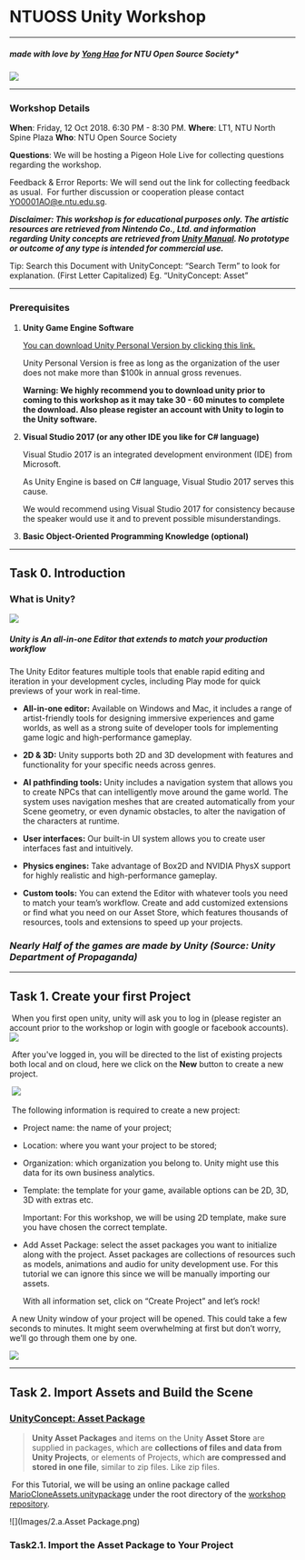 # NTUOSS Unity Workshop

---

##### made with love by [Yong Hao](https://github.com/HORACEYOUNG) for NTU Open Source Society*

![](Images/UnityTitleImage.png)

---

### Workshop Details

**When**: Friday, 12 Oct 2018. 6:30 PM - 8:30 PM.
**Where**: LT1, NTU North Spine Plaza
**Who**: NTU Open Source Society

**Questions**: We will be hosting a Pigeon Hole Live for collecting questions regarding the workshop.

Feedback & Error Reports: We will send out the link for collecting feedback as usual.
​	For further discussion or cooperation please contact YO0001AO@e.ntu.edu.sg.

***Disclaimer: This workshop is for educational purposes only. The artistic resources are retrieved from Nintendo Co., Ltd. and information regarding Unity concepts are retrieved from [Unity Manual](https://docs.unity3d.com/Manual/index.html). No prototype or outcome of any type is intended for commercial use.***

Tip: Search this Document with UnityConcept: “Search Term” to look for explanation. (First Letter Capitalized)
Eg. “UnityConcept: Asset”

---
### Prerequisites

1. **Unity Game Engine Software**

   [You can download Unity Personal Version by clicking this link.](https://store.unity.com/download?ref=personal)

   Unity Personal Version is free as long as the organization of the user does not make more than $100k in annual gross revenues.

   **Warning: We highly recommend you to download unity prior to coming to this workshop as it may take 30 - 60 minutes to complete the download. Also please register an account with Unity to login to the Unity software.**

2. **Visual Studio 2017 (or any other IDE you like for C# language)**

   Visual Studio 2017 is an integrated development environment (IDE) from Microsoft.

   As Unity Engine is based on C# language, Visual Studio 2017 serves this cause.

   We would recommend using Visual Studio 2017 for consistency because the speaker would use it and to prevent possible misunderstandings.

3. **Basic Object-Oriented Programming Knowledge (optional)**

---
## Task 0. Introduction

### What is Unity?

![](Images/Unity-UI-Sample.jpg)

##### Unity is An all-in-one Editor that extends to match your production workflow

The Unity Editor features multiple tools that enable rapid editing and iteration in your development cycles, including Play mode for quick previews of your work in real-time.

- **All-in-one editor:** Available on Windows and Mac, it includes a range of artist-friendly tools for designing immersive experiences and game worlds, as well as a strong suite of developer tools for implementing game logic and high-performance gameplay.

- **2D & 3D:** Unity supports both 2D and 3D development with features and functionality for your specific needs across genres.

- **AI pathfinding tools:** Unity includes a navigation system that allows you to create NPCs that can intelligently move around the game world. The system uses navigation meshes that are created automatically from your Scene geometry, or even dynamic obstacles, to alter the navigation of the characters at runtime.

- **User interfaces:** Our built-in UI system allows you to create user interfaces fast and intuitively.

- **Physics engines:** Take advantage of Box2D and NVIDIA PhysX support for highly realistic and high-performance gameplay.

- **Custom tools:** You can extend the Editor with whatever tools you need to match your team’s workflow. Create and add customized extensions or find what you need on our Asset Store, which features thousands of resources, tools and extensions to speed up your projects.

### *Nearly Half of the games are made by Unity (Source: Unity Department of Propaganda)*
---
## Task 1. Create your first Project

​	When you first open unity, unity will ask you to log in (please register an account prior to the workshop or login with google or facebook accounts). 
​	![](Images/1.b.Login.png)

​	After you've logged in, you will be directed to the list of existing projects both local and on cloud, here we click on the **New** button to create a new project.

​	![](Images/1.c.CreateNewProject.png)

​	The following information is required to create a new project:

- Project name: the name of your project;

- Location: where you want your project to be stored;

- Organization: which organization you belong to. Unity might use this data for its own business analytics.

- Template: the template for your game, available options can be 2D, 3D, 3D with extras etc. 

  Important: For this workshop, we will be using 2D template, make sure you have chosen the correct template.

- Add Asset Package: select the asset packages you want to initialize along with the project. Asset packages are collections of resources such as models, animations and audio for unity development use. For this tutorial we can ignore this since we will be manually importing our assets.

  With all information set, click on “Create Project” and let’s rock!

​	A new Unity window of your project will be opened. This could take a few seconds to minutes. It might seem overwhelming at first but don’t worry, we’ll go through them one by one.

![](Images/1.d.Layout.png)

---

## Task 2. Import Assets and Build the Scene

### [UnityConcept: Asset Package](https://docs.unity3d.com/Manual/AssetPackages.html)

> **Unity Asset Packages** and items on the Unity **Asset Store** are supplied in packages, which are **collections of files and data from Unity Projects**, or elements of Projects, which **are compressed and stored in one file**, similar to zip files. Like zip files.

​	For this Tutorial, we will be using an online package called [MarioCloneAssets.unitypackage](https://github.com/HORACEYOUNG/NTUOSS-UnityWorkshop/blob/master/MarioCloneAssets.unitypackage) under the root directory of the [workshop repository](https://github.com/HORACEYOUNG/NTUOSS-UnityWorkshop).

![](Images/2.a.Asset Package.png)

### Task2.1. Import the Asset Package to Your Project

